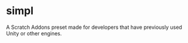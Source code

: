 # simpl
A Scratch Addons preset made for developers that have previously used Unity or other engines.

